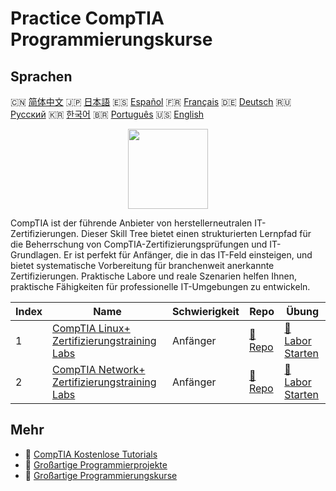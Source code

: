 # Practice CompTIA Programmierungskurse

## Sprachen

🇨🇳 [简体中文](README_zh.md) 🇯🇵 [日本語](README_ja.md) 🇪🇸 [Español](README_es.md) 🇫🇷 [Français](README_fr.md) 🇩🇪 [Deutsch](README_de.md) 🇷🇺 [Русский](README_ru.md) 🇰🇷 [한국어](README_ko.md) 🇧🇷 [Português](README_pt.md) 🇺🇸 [English](README.md) 

<div align="center">
<img width="128px" src="https://file.labex.io/path/ZbzxjVKrvgFc.png">
</div>

CompTIA ist der führende Anbieter von herstellerneutralen IT-Zertifizierungen. Dieser Skill Tree bietet einen strukturierten Lernpfad für die Beherrschung von CompTIA-Zertifizierungsprüfungen und IT-Grundlagen. Er ist perfekt für Anfänger, die in das IT-Feld einsteigen, und bietet systematische Vorbereitung für branchenweit anerkannte Zertifizierungen. Praktische Labore und reale Szenarien helfen Ihnen, praktische Fähigkeiten für professionelle IT-Umgebungen zu entwickeln.

|   Index | Name                                                                                                            | Schwierigkeit   | Repo                                                                        | Übung                                                                              |
|---------|-----------------------------------------------------------------------------------------------------------------|-----------------|-----------------------------------------------------------------------------|------------------------------------------------------------------------------------|
|       1 | [CompTIA Linux+ Zertifizierungstraining Labs](https://labex.io/de/courses/comptia-linux-plus-training-labs)     | Anfänger        | [🔗 Repo](https://github.com/labex-labs/comptia-linux-plus-training-labs)   | [🚀 Labor Starten](https://labex.io/de/courses/comptia-linux-plus-training-labs)   |
|       2 | [CompTIA Network+ Zertifizierungstraining Labs](https://labex.io/de/courses/comptia-network-plus-training-labs) | Anfänger        | [🔗 Repo](https://github.com/labex-labs/comptia-network-plus-training-labs) | [🚀 Labor Starten](https://labex.io/de/courses/comptia-network-plus-training-labs) |

## Mehr

- 🔗 [CompTIA Kostenlose Tutorials](https://github.com/labex-labs/comptia-free-tutorials)
- 🔗 [Großartige Programmierprojekte](https://github.com/labex-labs/awesome-programming-projects)
- 🔗 [Großartige Programmierungskurse](https://github.com/labex-labs/awesome-programming-courses)


